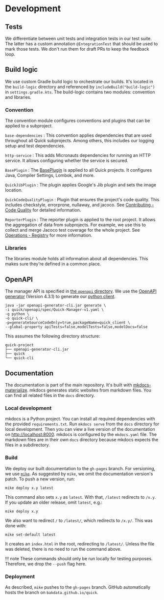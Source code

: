 # Development

## Tests

We differentiate between unit tests and integration tests in our test suite.
The latter has a custom annotation `@IntegrationTest` that should be used to mark those tests.
We don't run them for draft PRs to keep the feedback loop.

## Build logic

We use custom Gradle build logic to orchestrate our builds.
It's located in the `build-logic` directory and referenced by `includeBuild("build-logic")` in `settings.gradle.kts`.
The build-logic contains two modules: convention and libraries.

### Convention

The convention module configures conventions and plugins that can be applied to a subproject.

`base-dependencies`
:   This convention applies dependencies that are used throughout all Quick subprojects.
    Among others, this includes our logging setup and test dependencies.

`http-service`
:   This adds Micronauts dependencies for running an HTTP service. 
    It allows configuring whether the service is secured.

`BasePlugin`
:   The [BasePlugin](https://github.com/bakdata/quick/blob/master/build-logic/convention/src/main/kotlin/buildlogic/convention/BasePlugin.kt)
    is applied to all Quick projects.
    It configures Java, Compiler Settings, Lombok, and more.

`QuickJibPlugin`
:   The plugin applies Google's Jib plugin and sets the image location.

`QuickCodeQualityPlugin`
:   Plugin that ensures the project's code quality.
    This includes checkstyle, errorprone, nullaway, and jacoco.
    See [Contributing - Code Quality](contributing.md#code-quality) for detailed information.

`ReporterPlugin`
:   The reporter plugin is applied to the root project.
    It allows the aggregation of data from subprojects.
    For example, we use this to collect and merge Jacoco test coverage for the whole project.
    See [Operations - Registry](operations.md#container-registry) for more information.

### Libraries

The libraries module holds all information about all dependencies.
This makes sure they're defined in a common place.

## OpenAPI

The manager API is specified in [the `openapi` directory](https://github.com/bakdata/quick/tree/master/openapi/spec).
We use the [OpenAPI generator](https://github.com/OpenAPITools/openapi-generator) (Version 4.3.1) to generate our
[python client](https://github.com/bakdata/quick-cli/tree/master/quick_client).

```shell
java -jar openapi-generator-cli.jar generate \
-i quick/openapi/spec/Quick-Manager-v1.yaml \
-g python \ 
-o quick-cli/ \
-p=generateSourceCodeOnly=true,packageName=quick_client \
--global-property apiTests=false,modelTests=false,modelDocs=false
```

This assumes the following directory structure:

``` 
quick-project
├── openapi-generator-cli.jar
├── quick
└── quick-cli
```

## Documentation

The documentation is part of the main repository.
It's built with [mkdocs-materialize](https://squidfunk.github.io/mkdocs-material/).
mkdocs generates static websites from markdown files.
You can find all related files in the `docs` directory.

### Local development

mkdocs is a Python project.
You can install all required dependencies with the provided `requirements.txt`.
Run `mkdocs serve` from the `docs` directory for local development.
Then you can view a live version of the documentation on [http://localhost:8000](http://localhost:8000).
mkdocs is configured by the `mkdocs.yaml` file.
The markdown files are in their own `docs` directory because mkdocs expects the files in a subdirectory.

### Build

We deploy our built documentation to the `gh-pages` branch.
For versioning, we use [`mike`](https://github.com/jimporter/mike).
As suggested by `mike`, we omit the documentation version's patch.
To push a new version, run:
```shell
mike deploy x.y latest
```

This command also sets `x.y` as `latest`.
With that, `/latest` redirects to `/x.y`.
If you update an older release, omit `latest`, e.g.:
```shell
mike deploy x.y
```
We also want to redirect `/` to `/latest/`, which redirects to `/x.y/`.
This was done with:
```shell
mike set-default latest
```
It creates an `index.html` in the root, redirecting to `/latest/`.
Unless the file was deleted, there is no need to run the command above.


!!! note
	These commands should only be run locally for testing purposes. 
    Therefore, we drop the `--push` flag here.

### Deployment

As described, `mike` pushes to the `gh-pages` branch.
GitHub automatically hosts the branch on `bakdata.github.io/quick`.
